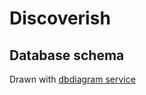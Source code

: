 # Discoverish

## Database schema
Drawn with [dbdiagram service](https://dbdiagram.io/d/62d83ed50d66c74655183bc8)

